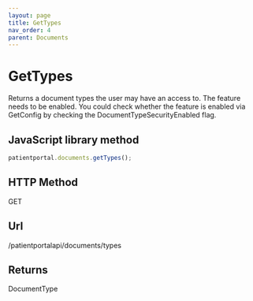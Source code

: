 ```yaml
---
layout: page
title: GetTypes
nav_order: 4
parent: Documents
---
```


# GetTypes

Returns a document types the user may have an access to. The feature needs to be enabled. You could check whether the feature is enabled via GetConfig by checking the DocumentTypeSecurityEnabled flag.

## JavaScript library method

```javascript
patientportal.documents.getTypes();
```

## HTTP Method

GET

## ****Url****

/patientportalapi/documents/types

## Returns

DocumentType
